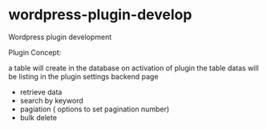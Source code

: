 # wordpress-plugin-develop
Wordpress plugin development

Plugin Concept:

a table will create in the database on activation of plugin 
the table datas will be listing in the plugin settings backend page
 
 - retrieve data
 - search by keyword
 - pagiation ( options to set pagination number)
 - bulk delete
 

